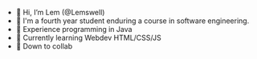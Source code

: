 - 👋 Hi, I’m Lem (@Lemswell)
- 🌱 I'm a fourth year student enduring a course in software engineering.
- 🏢 Experience programming in Java
- 📖 Currently learning Webdev HTML/CSS/JS
- 🙏 Down to collab

<!---
Lemswell/Lemswell is a ✨ special ✨ repository because its `README.md` (this file) appears on your GitHub profile.
You can click the Preview link to take a look at your changes.
--->
